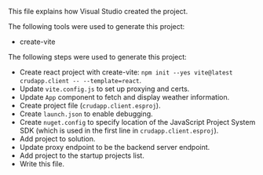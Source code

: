 This file explains how Visual Studio created the project.

The following tools were used to generate this project:
- create-vite

The following steps were used to generate this project:
- Create react project with create-vite: `npm init --yes vite@latest crudapp.client -- --template=react`.
- Update `vite.config.js` to set up proxying and certs.
- Update `App` component to fetch and display weather information.
- Create project file (`crudapp.client.esproj`).
- Create `launch.json` to enable debugging.
- Create `nuget.config` to specify location of the JavaScript Project System SDK (which is used in the first line in `crudapp.client.esproj`).
- Add project to solution.
- Update proxy endpoint to be the backend server endpoint.
- Add project to the startup projects list.
- Write this file.
